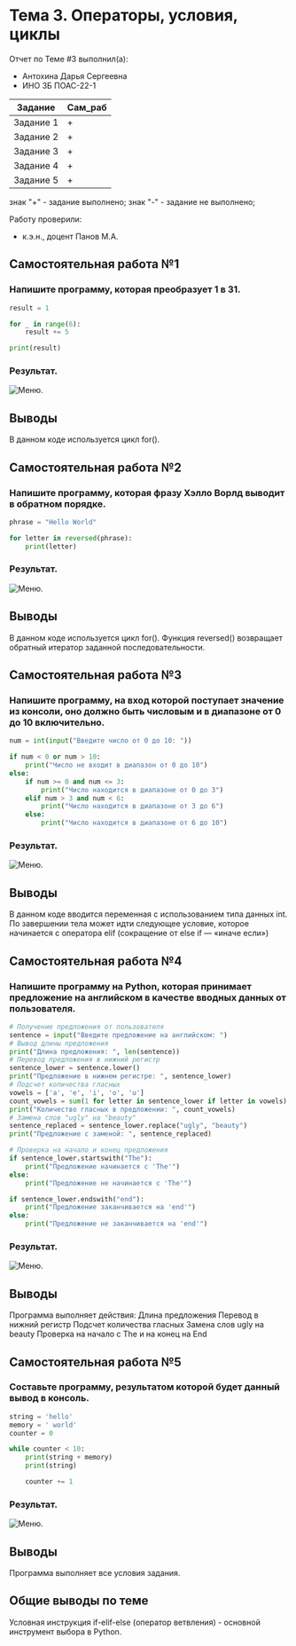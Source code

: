 # Тема 3. Операторы, условия, циклы
Отчет по Теме #3 выполнил(а):
- Антохина Дарья Сергеевна
- ИНО ЗБ ПОАС-22-1

| Задание |  Сам_раб |
| ------ |  ------ |
| Задание 1 | + |
| Задание 2 | + |
| Задание 3 | + | 
| Задание 4 | + | 
| Задание 5 | + |


знак "+" - задание выполнено; знак "-" - задание не выполнено;

Работу проверили:
- к.э.н., доцент Панов М.А.

## Самостоятельная работа №1
### Напишите программу, которая преобразует 1 в 31.

```python
result = 1

for _ in range(6):
    result += 5

print(result)
```
### Результат.
![Меню](https://github.com/Dar13lol/Software_Engineering/blob/Laba_3/png_3/1.png).


## Выводы

В данном коде используется цикл for().

## Самостоятельная работа №2
### Напишите программу, которая фразу Хэлло Ворлд выводит в обратном порядке.

```python
phrase = "Hello World"

for letter in reversed(phrase):
    print(letter)
```
### Результат.
![Меню](https://github.com/Dar13lol/Software_Engineering/blob/Laba_3/png_3/2.png).

## Выводы

В данном коде используется цикл for(). Функция reversed() возвращает обратный итератор заданной последовательности.
  
## Самостоятельная работа №3
### Напишите программу, на вход которой поступает значение из консоли, оно должно быть числовым и в диапазоне от 0 до 10 включительно.

```python
num = int(input("Введите число от 0 до 10: "))

if num < 0 or num > 10:
    print("Число не входит в диапазон от 0 до 10")
else:
    if num >= 0 and num <= 3:
        print("Число находится в диапазоне от 0 до 3")
    elif num > 3 and num < 6:
        print("Число находится в диапазоне от 3 до 6")
    else:
        print("Число находится в диапазоне от 6 до 10")
```
### Результат.
![Меню](https://github.com/Dar13lol/Software_Engineering/blob/Laba_3/png_3/3.png).

## Выводы

В данном коде вводится переменная с использованием типа данных int.
По завершении тела может идти следующее условие, которое начинается с оператора elif (сокращение от else if — «иначе если») 

## Самостоятельная работа №4
### Напишите программу на Python, которая принимает предложение на английском в качестве вводных данных от пользователя.

```python
# Получение предложения от пользователя
sentence = input("Введите предложение на английском: ")
# Вывод длины предложения
print("Длина предложения: ", len(sentence))
# Перевод предложения в нижний регистр
sentence_lower = sentence.lower()
print("Предложение в нижнем регистре: ", sentence_lower)
# Подсчет количества гласных
vowels = ['a', 'e', 'i', 'o', 'u']
count_vowels = sum(1 for letter in sentence_lower if letter in vowels)
print("Количество гласных в предложении: ", count_vowels)
# Замена слов "ugly" на "beauty"
sentence_replaced = sentence_lower.replace("ugly", "beauty")
print("Предложение с заменой: ", sentence_replaced)

# Проверка на начало и конец предложения
if sentence_lower.startswith("The"):
    print("Предложение начинается с 'The'")
else:
    print("Предложение не начинается с 'The'")

if sentence_lower.endswith("end"):
    print("Предложение заканчивается на 'end'")
else:
    print("Предложение не заканчивается на 'end'")
```
### Результат.
![Меню](https://github.com/Dar13lol/Software_Engineering/blob/Laba_3/png_3/4.png).

## Выводы

Программа выполняет действия: Длина предложения Перевод в нижний регистр Подсчет количества гласных Замена слов ugly на beauty Проверка на начало с The и на конец на End
  
## Самостоятельная работа №5
### Составьте программу, результатом которой будет данный вывод в консоль.

```python
string = 'hello'
memory = ' world'
counter = 0

while counter < 10:
    print(string + memory)
    print(string)

    counter += 1

```
### Результат.
![Меню](https://github.com/Dar13lol/Software_Engineering/blob/Laba_3/png_3/5.png).

## Выводы
  
Программа выполняет все условия задания.

## Общие выводы по теме
Условная инструкция if-elif-else (оператор ветвления) - основной инструмент выбора в Python.
